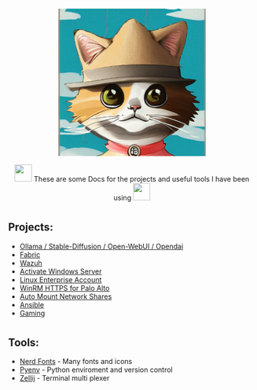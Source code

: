 <p align="center">
<img width="300" height="300" src="https://github.com/ebelious/Self-Hosted/blob/main/Images/fedora%20Cat.png">
</p>

<p align="center">
<img width="35" height="35"src="https://github.com/user-attachments/assets/c85b65fa-a129-4ad9-afa0-6dbf0f9d1978"> These are some Docs for the projects and useful tools I have been using <img width="35" height="35"src="https://github.com/user-attachments/assets/2ff7e1e4-dc77-4f49-8ff3-b81171fdc879">
</p>

#
## Projects: 
- [Ollama / Stable-Diffusion / Open-WebUI / Opendai](https://github.com/ebelious/Self-Hosted/blob/main/Install%20Open-WebUI%20with%20local%20hosted%20Ollama%20-%20Linux.md)
- [Fabric](https://github.com/ebelious/Self-Hosted/blob/main/Fabric.md)
- [Wazuh](https://github.com/ebelious/Self-Hosted/blob/main/Wazuh.md)
- [Activate Windows Server](https://github.com/ebelious/Self-Hosted/blob/main/Activate%20Windows%20Server.md)
- [Linux Enterprise Account]()
- [WinRM HTTPS for Palo Alto](https://github.com/ebelious/Self-Hosted/blob/main/WinRM%20HTTPS%20for%20Palo%20Alto.md)
- [Auto Mount Network Shares](https://github.com/ebelious/Self-Hosted/blob/main/Auto%20Mount%20Network%20Shares.md)
- [Ansible](https://github.com/ebelious/Self-Hosted/blob/main/Ansible.md)
- [Gaming](https://github.com/ebelious/Self-Hosted/blob/main/Gaming.md)

  
#
## Tools:

- [Nerd Fonts](https://github.com/ebelious/Self-Hosted/blob/main/Nerd%20Fonts.md) - Many fonts and icons
- [Pyenv](https://github.com/ebelious/Self-Hosted/blob/main/pyenv.md) - Python enviroment and version control
- [Zellij](https://github.com/ebelious/Self-Hosted/blob/main/zellij.md) - Terminal multi plexer


